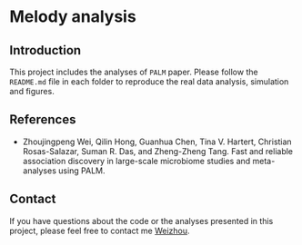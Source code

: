 # Melody analysis

## Introduction

This project includes the analyses of `PALM` paper. Please follow the `README.md` file in each folder to reproduce the real data analysis, simulation and figures.

## References

* Zhoujingpeng Wei, Qilin Hong, Guanhua Chen, Tina V. Hartert, Christian Rosas-Salazar,  Suman R. Das, and Zheng-Zheng Tang. Fast and reliable association discovery in large-scale microbiome studies and meta-analyses using PALM.

## Contact

If you have questions about the code or the analyses presented in this project, please feel free to contact me [Weizhou](mailto:zwei74@wisc.edu?subject=[GitHub]%20Melody%20paper%20analysis).

